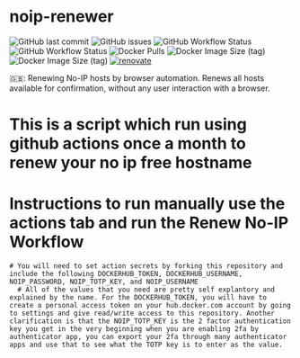 # noip-renewer

![GitHub last commit](https://img.shields.io/github/last-commit/simao-silva/noip-renewer?style=for-the-badge)
![GitHub issues](https://img.shields.io/github/issues/simao-silva/noip-renewer?style=for-the-badge)
![GitHub Workflow Status](https://img.shields.io/github/actions/workflow/status/simao-silva/noip-renewer/docker-build-alpine.yml?label=Alpine%20build&style=for-the-badge)
![GitHub Workflow Status](https://img.shields.io/github/actions/workflow/status/simao-silva/noip-renewer/docker-build-debian.yml?label=Debian%20build&style=for-the-badge)
![Docker Pulls](https://img.shields.io/docker/pulls/simaofsilva/noip-renewer?style=for-the-badge)
![Docker Image Size (tag)](https://img.shields.io/docker/image-size/simaofsilva/noip-renewer/alpine?label=Alpine%20image%20size&style=for-the-badge)
![Docker Image Size (tag)](https://img.shields.io/docker/image-size/simaofsilva/noip-renewer/debian?label=Debian%20image%20size&style=for-the-badge)
[![renovate](https://img.shields.io/badge/renovate-enabled-brightgreen.svg?style=for-the-badge)](https://renovatebot.com)

:uk:: Renewing No-IP hosts by browser automation. Renews all hosts available for confirmation, without any user interaction with a browser. <br/>
# This is a script which run using github actions once a month to renew your no ip free hostname
  # Instructions to run manually use the actions tab and run the Renew No-IP Workflow
    # You will need to set action secrets by forking this repository and include the following DOCKERHUB_TOKEN, DOCKERHUB_USERNAME, NOIP_PASSWORD, NOIP_TOTP_KEY, and NOIP_USERNAME
      # All of the values that you need are pretty self explantory and explained by the name. For the DOCKERHUB_TOKEN, you will have to create a personal access token on your hub.docker.com account by going to settings and give read/write access to this repository. Another clarification is that the NOIP_TOTP_KEY is the 2 factor authentication key you get in the very beginning when you are enabling 2fa by authenticator app, you can export your 2fa through many authenticator apps and use that to see what the TOTP key is to enter as the value.
